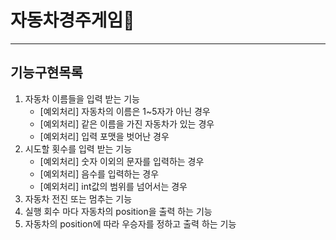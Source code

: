 # 자동차경주게임🚗
---

## 기능구현목록

1. 자동차 이름들을 입력 받는 기능
    * [예외처리] 자동차의 이름은 1~5자가 아닌 경우
    * [예외처리] 같은 이름을 가진 자동차가 있는 경우
    * [예외처리] 입력 포맷을 벗어난 경우
2. 시도할 횟수를 입력 받는 기능
    * [예외처리] 숫자 이외의 문자를 입력하는 경우
    * [예외처리] 음수를 입력하는 경우
    * [예외처리] int값의 범위를 넘어서는 경우
3. 자동차 전진 또는 멈추는 기능
4. 실행 회수 마다 자동차의 position을 출력 하는 기능
5. 자동차의 position에 따라 우승자를 정하고 출력 하는 기능
